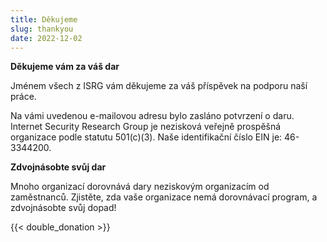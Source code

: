 ```yaml
---
title: Děkujeme
slug: thankyou
date: 2022-12-02
---
```


  <div class="container">
    <p><strong>Děkujeme vám za váš dar</strong></p>
    <p>Jménem všech z ISRG vám děkujeme za váš příspěvek na podporu naší práce.</p>
    <p>Na vámi uvedenou e-mailovou adresu bylo zasláno potvrzení o daru. Internet Security Research Group je nezisková veřejně prospěšná organizace podle statutu 501(c)(3). Naše identifikační číslo EIN je: 46-3344200.</p>
    <p class="pt-2"><strong>Zdvojnásobte svůj dar</strong></p>
    <p>Mnoho organizací dorovnává dary neziskovým organizacím od zaměstnanců. Zjistěte, zda vaše organizace nemá dorovnávací program, a zdvojnásobte svůj dopad!</p>
    <div class="pt-2">
      {{< double_donation >}}
    </div>
  </div>
